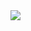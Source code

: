 <a href="https://github.com/lpbborges/">
  <img align="center" src="https://github-readme-stats.vercel.app/api/top-langs/?username=lpbborges&layout=compact&langs_count=8&theme=dark" />
</a>
